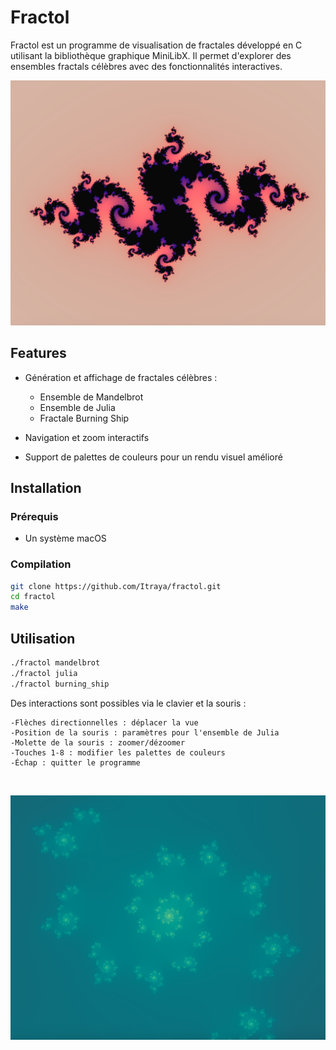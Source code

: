 
# Fractol

Fractol est un programme de visualisation de fractales développé en C utilisant la bibliothèque graphique MiniLibX. Il permet d'explorer des ensembles fractals célèbres avec des fonctionnalités interactives.

![Fractale](https://github.com/Itraya/fractol/blob/main/screenshots/Fractale.png?raw=true)


## Features

- Génération et affichage de fractales célèbres :
    - Ensemble de Mandelbrot
    - Ensemble de Julia
    - Fractale Burning Ship

- Navigation et zoom interactifs

- Support de palettes de couleurs pour un rendu visuel amélioré
## Installation

### Prérequis

- Un système macOS

### Compilation

```bash
git clone https://github.com/Itraya/fractol.git
cd fractol
make
```

## Utilisation

```bash
./fractol mandelbrot
./fractol julia
./fractol burning_ship
```
Des interactions sont possibles via le clavier et la souris :

    -Flèches directionnelles : déplacer la vue
    -Position de la souris : paramètres pour l'ensemble de Julia
    -Molette de la souris : zoomer/dézoomer
    -Touches 1-8 : modifier les palettes de couleurs
    -Échap : quitter le programme
    
<br>

![Fractale2](https://github.com/Itraya/fractol/blob/main/screenshots/Fractale2.png?raw=true)


